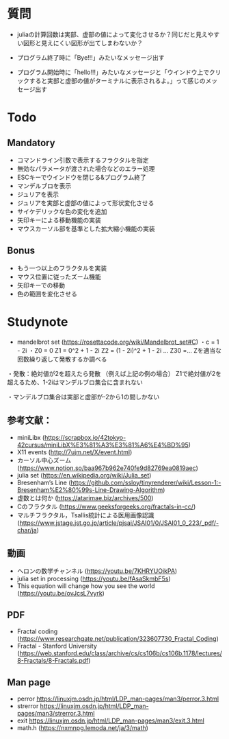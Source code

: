 
# 質問
- juliaの計算回数は実部、虚部の値によって変化させるか？同じだと見えやすい図形と見えにくい図形が出てしまわないか？

- プログラム終了時に「Bye!!!」みたいなメッセージ出す
- プログラム開始時に「hello!!!」みたいなメッセージと「ウインドウ上でクリックすると実部と虚部の値がターミナルに表示されるよ。」って感じのメッセージ出す


# Todo
## Mandatory
- コマンドライン引数で表示するフラクタルを指定
- 無効なパラメータが渡された場合などのエラー処理
- ESCキーでウインドウを閉じる&プログラム終了
- マンデルブロを表示
- ジュリアを表示
- ジュリアを実部と虚部の値によって形状変化させる
- サイケデリックな色の変化を追加
- 矢印キーによる移動機能の実装
- マウスカーソル部を基準とした拡大縮小機能の実装
## Bonus
- もう一つ以上のフラクタルを実装
- マウス位置に従ったズーム機能
- 矢印キーでの移動
- 色の範囲を変化させる

# Studynote
- mandelbrot set
(https://rosettacode.org/wiki/Mandelbrot_set#C)
・c = 1 - 2i
・Z0 = 0
Z1 = 0^2 + 1 - 2i
Z2 = (1 - 2i)^2 + 1 - 2i
...
Z30 =...
Zを適当な回数繰り返して発散するか調べる

・発散：絶対値が2を超えたら発散
（例えば上記の例の場合）
Z1で絶対値が2を超えるため、1-2iはマンデルブロ集合に含まれない

・マンデルブロ集合は実部と虚部が-2から1の間しかない

## 参考文献：
- miniLibx
(https://scrapbox.io/42tokyo-42cursus/miniLibX%E3%81%A3%E3%81%A6%E4%BD%95)
- X11 events
(http://7ujm.net/X/event.html)
- カーソル中心ズーム
(https://www.notion.so/baa967b962e740fe9d82769ea0819aec)
- julia set
(https://en.wikipedia.org/wiki/Julia_set)
- Bresenham’s Line
(https://github.com/ssloy/tinyrenderer/wiki/Lesson-1:-Bresenham%E2%80%99s-Line-Drawing-Algorithm)
- 虚数とは何か
(https://atarimae.biz/archives/500)
- Cのフラクタル
(https://www.geeksforgeeks.org/fractals-in-cc/)
- マルチフラクタル，Tsallis統計による医用画像認識
(https://www.jstage.jst.go.jp/article/pjsai/JSAI01/0/JSAI01_0_223/_pdf/-char/ja)

## 動画
- ヘロンの数学チャンネル
(https://youtu.be/7KHRYUOikPA)
- julia set in processing
(https://youtu.be/fAsaSkmbF5s)
- This equation will change how you see the world
(https://youtu.be/ovJcsL7vyrk)

## PDF
- Fractal coding
(https://www.researchgate.net/publication/323607730_Fractal_Coding)
- Fractal - Stanford University
(https://web.stanford.edu/class/archive/cs/cs106b/cs106b.1178/lectures/8-Fractals/8-Fractals.pdf)

## Man page
- perror
https://linuxjm.osdn.jp/html/LDP_man-pages/man3/perror.3.html
- strerror
https://linuxjm.osdn.jp/html/LDP_man-pages/man3/strerror.3.html
- exit
https://linuxjm.osdn.jp/html/LDP_man-pages/man3/exit.3.html
- math.h
(https://nxmnpg.lemoda.net/ja/3/math)
